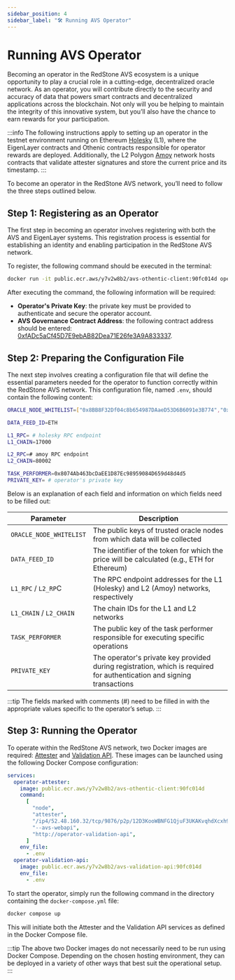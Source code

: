 ```yaml
---
sidebar_position: 4
sidebar_label: "🛠️ Running AVS Operator"
---
```


# Running AVS Operator

Becoming an operator in the RedStone AVS ecosystem is a unique opportunity to play a crucial role in a cutting-edge, decentralized oracle network.
As an operator, you will contribute directly to the security and accuracy of data that powers smart contracts and decentralized applications across the blockchain.
Not only will you be helping to maintain the integrity of this innovative system, but you’ll also have the chance to earn rewards for your participation.

:::info
The following instructions apply to setting up an operator in the testnet environment running on Ethereum [Holesky](https://holesky.etherscan.io/) (L1), where the EigenLayer contracts and Othenic contracts responsible for operator rewards are deployed. Additionally, the L2 Polygon [Amoy](https://amoy.polygonscan.com/) network hosts contracts that validate attester signatures and store the current price and its timestamp.
:::

To become an operator in the RedStone AVS network, you’ll need to follow the three steps outlined below.

## Step 1: Registering as an Operator

The first step in becoming an operator involves registering with both the AVS and EigenLayer systems.
This registration process is essential for establishing an identity and enabling participation in the RedStone AVS network.

To register, the following command should be executed in the terminal:

```bash
docker run -it public.ecr.aws/y7v2w8b2/avs-othentic-client:90fc014d operator register
```

After executing the command, the following information will be required:

- **Operator's Private Key**: the private key must be provided to authenticate and secure the operator account.
- **AVS Governance Contract Address**: the following contract address should be entered: [0xfADc5aCf45D7E9ebAB82Dea71E26fe3A9A833337](https://holesky.etherscan.io/address/0xfadc5acf45d7e9ebab82dea71e26fe3a9a833337).

## Step 2: Preparing the Configuration File

The next step involves creating a configuration file that will define the essential parameters needed for the operator to function correctly within the RedStone AVS network.
This configuration file, named `.env`, should contain the following content:

```bash
ORACLE_NODE_WHITELIST=["0x8BB8F32Df04c8b654987DAaeD53D6B6091e3B774","0xdEB22f54738d54976C4c0fe5ce6d408E40d88499","0x51Ce04Be4b3E32572C4Ec9135221d0691Ba7d202","0xDD682daEC5A90d0D295d14DA4b0bec9281017b5bE","0x9c5AE89C4Af6aA32cE58588DBaF90d18a855B6de"]

DATA_FEED_ID=ETH

L1_RPC= # holesky RPC endpoint
L1_CHAIN=17000

L2_RPC=# amoy RPC endpoint
L2_CHAIN=80002

TASK_PERFORMER=0x8074Ab463bcDaEE1D87Ec98959084D659d48d4d5
PRIVATE_KEY= # operator's private key
```

Below is an explanation of each field and information on which fields need to be filled out:

| Parameter               | Description                                                                                                            |
| ----------------------- | ---------------------------------------------------------------------------------------------------------------------- |
| `ORACLE_NODE_WHITELIST` | The public keys of trusted oracle nodes from which data will be collected                                              |
| `DATA_FEED_ID`          | The identifier of the token for which the price will be calculated (e.g., ETH for Ethereum)                            |
| `L1_RPC` / `L2_RP`C     | The RPC endpoint addresses for the L1 (Holesky) and L2 (Amoy) networks, respectively                                   |
| `L1_CHAIN` / `L2_CHAIN` | The chain IDs for the L1 and L2 networks                                                                               |
| `TASK_PERFORMER`        | The public key of the task performer responsible for executing specific operations                                     |
| `PRIVATE_KEY`           | The operator's private key provided during registration, which is required for authentication and signing transactions |

:::tip
The fields marked with comments (#) need to be filled in with the appropriate values specific to the operator’s setup.
:::

## Step 3: Running the Operator

To operate within the RedStone AVS network, two Docker images are required: [Attester](./service-components#attester) and [Validation API](./service-components#validation-api).
These images can be launched using the following Docker Compose configuration:

```yaml
services:
  operator-attester:
    image: public.ecr.aws/y7v2w8b2/avs-othentic-client:90fc014d
    command:
      [
        "node",
        "attester",
        "/ip4/52.48.160.32/tcp/9876/p2p/12D3KooWBNFG1QjuF3UKAKvqhdXcxh9iBmj88cM5eU2EK5Pa91KB",
        "--avs-webapi",
        "http://operator-validation-api",
      ]
    env_file:
      - .env
  operator-validation-api:
    image: public.ecr.aws/y7v2w8b2/avs-validation-api:90fc014d
    env_file:
      - .env
```

To start the operator, simply run the following command in the directory containing the `docker-compose.yml` file:

```sh
docker compose up
```

This will initiate both the Attester and the Validation API services as defined in the Docker Compose file.

:::tip
The above two Docker images do not necessarily need to be run using Docker Compose.
Depending on the chosen hosting environment, they can be deployed in a variety of other ways that best suit the operational setup.
:::
